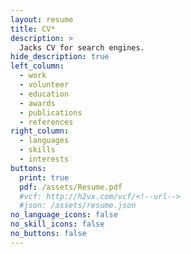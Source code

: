 ```yaml
---
layout: resume
title: CV*
description: >
  Jacks CV for search engines.
hide_description: true
left_column:
  - work
  - volunteer
  - education
  - awards
  - publications
  - references
right_column:
  - languages
  - skills
  - interests
buttons:
  print: true
  pdf: /assets/Resume.pdf
  #vcf: http://h2vx.com/vcf/<!--url-->
  #json: /assets/resume.json
no_language_icons: false
no_skill_icons: false
no_buttons: false
---
```

